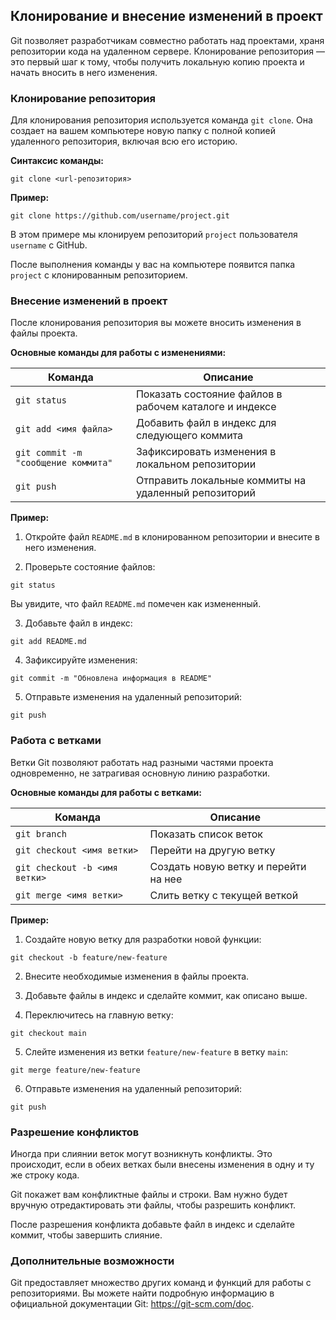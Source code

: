 ## Клонирование и внесение изменений в проект

Git позволяет разработчикам совместно работать над проектами, храня репозитории кода на удаленном сервере. Клонирование репозитория — это первый шаг к тому, чтобы получить локальную копию проекта и начать вносить в него изменения. 

### Клонирование репозитория

Для клонирования репозитория используется команда `git clone`. Она создает на вашем компьютере новую папку с полной копией удаленного репозитория, включая всю его историю.

**Синтаксис команды:**

```
git clone <url-репозитория>
```

**Пример:**

```
git clone https://github.com/username/project.git
```

В этом примере мы клонируем репозиторий `project` пользователя `username` с GitHub. 

После выполнения команды у вас на компьютере появится папка `project` с клонированным репозиторием.

### Внесение изменений в проект

После клонирования репозитория вы можете вносить изменения в файлы проекта. 

**Основные команды для работы с изменениями:**

| Команда | Описание |
|---|---|
| `git status` | Показать состояние файлов в рабочем каталоге и индексе |
| `git add <имя файла>` | Добавить файл в индекс для следующего коммита |
| `git commit -m "сообщение коммита"` | Зафиксировать изменения в локальном репозитории |
| `git push` | Отправить локальные коммиты на удаленный репозиторий |

**Пример:**

1. Откройте файл `README.md` в клонированном репозитории и внесите в него изменения.

2. Проверьте состояние файлов:

```
git status
```

Вы увидите, что файл `README.md` помечен как измененный.

3. Добавьте файл в индекс:

```
git add README.md
```

4. Зафиксируйте изменения:

```
git commit -m "Обновлена информация в README"
```

5. Отправьте изменения на удаленный репозиторий:

```
git push
```

### Работа с ветками

Ветки Git позволяют работать над разными частями проекта одновременно, не затрагивая основную линию разработки.

**Основные команды для работы с ветками:**

| Команда | Описание |
|---|---|
| `git branch` | Показать список веток |
| `git checkout <имя ветки>` | Перейти на другую ветку |
| `git checkout -b <имя ветки>` | Создать новую ветку и перейти на нее |
| `git merge <имя ветки>` | Слить ветку с текущей веткой |

**Пример:**

1. Создайте новую ветку для разработки новой функции:

```
git checkout -b feature/new-feature
```

2. Внесите необходимые изменения в файлы проекта.

3. Добавьте файлы в индекс и сделайте коммит, как описано выше.

4. Переключитесь на главную ветку:

```
git checkout main
```

5. Слейте изменения из ветки `feature/new-feature` в ветку `main`:

```
git merge feature/new-feature
```

6. Отправьте изменения на удаленный репозиторий:

```
git push
```

### Разрешение конфликтов

Иногда при слиянии веток могут возникнуть конфликты. Это происходит, если в обеих ветках были внесены изменения в одну и ту же строку кода. 

Git покажет вам конфликтные файлы и строки. Вам нужно будет вручную отредактировать эти файлы, чтобы разрешить конфликт. 

После разрешения конфликта добавьте файл в индекс и сделайте коммит, чтобы завершить слияние.

### Дополнительные возможности

Git предоставляет множество других команд и функций для работы с репозиториями. Вы можете найти подробную информацию в официальной документации Git: https://git-scm.com/doc. 
